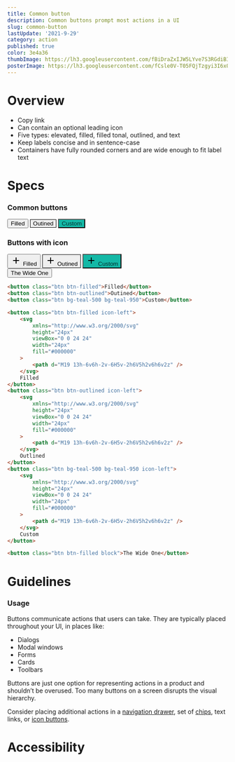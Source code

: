 ```yaml
---
title: Common button
description: Common buttons prompt most actions in a UI
slug: common-button
lastUpdate: '2021-9-29'
category: action
published: true
color: 3e4a36
thumbImage: https://lh3.googleusercontent.com/fBiDraZxIJW5LYve7S3RGdiBIk48r1K6TXtpJsQQnfYMiDpUwrIaDT3CNLkqoNrxUTfuBQ5lX5fGpl12bND5_pEhiZcUfV_7C345dXfCxb7kn0b7oAcT=s0
posterImage: https://lh3.googleusercontent.com/fCsle0V-T05FQjTzgyi3I6xQHlMcMYmyMorYhRHxdmQK0tFjNQrdVpEgbICiME_jmSiH2LpzwPTy05P07Qns5HlPy_4v7YIGSEwtaegkIWmohQTN6A=w1200
---
```


# Overview

- Copy link
- Can contain an optional leading icon
- Five types: elevated, filled, filled tonal, outlined, and text
- Keep labels concise and in sentence-case
- Containers have fully rounded corners and are wide enough to fit label text

# Specs

<section class="card card-filled flex-col gap-4">
  <div class="flex flex-col">
    <h3>Common buttons</h3>
    <div class="flex flex-row gap-2">
      <button class="btn btn-filled text-label-medium">Filled</button>
      <button style="border: 1px solid" class="btn btn-outlined">Outined</button>
      <button style="background-color: #14b8a6; color: #042f2e" class="btn">Custom</button>
    </div>
  </div>
  <div class="flex flex-col">
    <h3>Buttons with icon</h3>
    <div class="flex flex-row gap-2">
    <button class="btn btn-filled icon-left">
      <svg xmlns="http://www.w3.org/2000/svg" height="24px" viewBox="0 0 24 24" width="24px" fill="#000000">
        <path d="M19 13h-6v6h-2v-6H5v-2h6V5h2v6h6v2z"/>
      </svg> 
      Filled
    </button>
    <button style="border: 1px solid" class="btn icon-left btn-outlined">
      <svg xmlns="http://www.w3.org/2000/svg" height="24px" viewBox="0 0 24 24" width="24px" fill="#000000">
        <path d="M19 13h-6v6h-2v-6H5v-2h6V5h2v6h6v2z"/>
      </svg> 
      Outined
    </button>
    <button style="background-color: #14b8a6; color: #042f2e" class="btn icon-left">
      <svg xmlns="http://www.w3.org/2000/svg" height="24px" viewBox="0 0 24 24" width="24px" fill="#000000">
        <path d="M19 13h-6v6h-2v-6H5v-2h6V5h2v6h6v2z"/>
      </svg>
      Custom
    </button>
    </div>
  </div>
  <button class="btn btn-filled block">The Wide One</button>
</section>

```html showLineNumbers
<button class="btn btn-filled">Filled</button>
<button class="btn btn-outlined">Outined</button>
<button class="btn bg-teal-500 bg-teal-950">Custom</button>

<button class="btn btn-filled icon-left">
	<svg
		xmlns="http://www.w3.org/2000/svg"
		height="24px"
		viewBox="0 0 24 24"
		width="24px"
		fill="#000000"
	>
		<path d="M19 13h-6v6h-2v-6H5v-2h6V5h2v6h6v2z" />
	</svg>
	Filled
</button>
<button class="btn btn-outlined icon-left">
	<svg
		xmlns="http://www.w3.org/2000/svg"
		height="24px"
		viewBox="0 0 24 24"
		width="24px"
		fill="#000000"
	>
		<path d="M19 13h-6v6h-2v-6H5v-2h6V5h2v6h6v2z" />
	</svg>
	Outlined
</button>
<button class="btn bg-teal-500 bg-teal-950 icon-left">
	<svg
		xmlns="http://www.w3.org/2000/svg"
		height="24px"
		viewBox="0 0 24 24"
		width="24px"
		fill="#000000"
	>
		<path d="M19 13h-6v6h-2v-6H5v-2h6V5h2v6h6v2z" />
	</svg>
	Custom
</button>

<button class="btn btn-filled block">The Wide One</button>
```

# Guidelines

### Usage 

Buttons communicate actions that users can take.
They are typically placed throughout your UI, in places like:

- Dialogs
- Modal windows
- Forms
- Cards
- Toolbars

Buttons are just one option for representing actions in a product and shouldn’t be overused. 
Too many buttons on a screen disrupts the visual hierarchy.

Consider placing additional actions in a [navigation drawer](/components/navigation-drawer), 
set of [chips](/components/chips), text links, or [icon buttons](/components/icon-buttons).

# Accessibility

